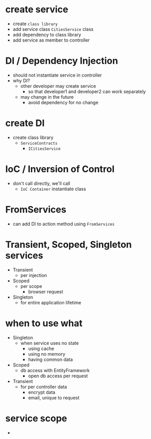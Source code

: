 # create service
- create `class library`
- add service class
  `CitiesService` class
- add dependency to class library
- add service as member to controller

# DI / Dependency Injection
- should not instantiate service in controller
- why DI?
  - other developer may create service
    - so that developer1 and developer2 can work separately
  - may change in the future
    - avoid dependency for no change

# create DI
- create class library
  - `ServiceContracts`
    - `ICitiesService`

# IoC / Inversion of Control
- don't call directly, we'll call
  - `IoC Container` instantiate class

# FromServices
- can add DI to action method using `FromServices`

# Transient, Scoped, Singleton services
- Transient
  - per injection
- Scoped
  - per scope
    - browser request
- Singleton
  - for entire application lifetime


# when to use what
- Singleton
  - when service uses no state
    - using cache
    - using no memory
    - having common data
- Scoped
  - db access with EntityFramework
    - open db access per request
- Transient
  - for per controller data
    - encrypt data
    - email, unique to request

# service scope
- 
